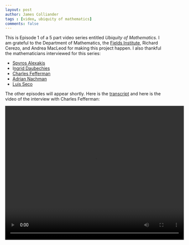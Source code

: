 ```yaml
---
layout: post
author: James Colliander
tags : [video, ubiquity of mathematics]
comments: false
---
```


<!-- -->

This is Episode 1 of a 5 part video series entitled <em>Ubiquity of Mathematics.</em> I am grateful to the Department of Mathematics, the <a href="http://www.fields.utoronto.ca/">Fields Institute</a>, Richard Cerezo, and Andrea MacLeod for making this project happen. 
I also thankful the mathematicians interviewed for this series:
<ul>
	<li><a href="http://www.math.toronto.edu/cms/alexakis-spyros/">Spyros Alexakis</a></li>
	<li>I<a href="http://fds.duke.edu/db/aas/math/ingrid">ngrid Daubechies</a></li>
	<li><a href="https://www.math.princeton.edu/directory/charles-fefferman">Charles Fefferman</a></li>
	<li><a href="http://www.math.toronto.edu/cms/nachman-adrian/">Adrian Nachman</a></li>
	<li><a href="http://www.risklab.ca/seco/">Luis Seco</a></li>
</ul>
The other episodes will appear shortly. Here is the <a href="http://blog.math.toronto.edu/colliand/files/2013/05/Charles-Fefferman-Interview-Transcript.pdf">transcript</a> and here is the video of the interview with Charles Fefferman:


<p>
<video controls height="432" width="576">
<source src="http://share.math.toronto.edu/users/rcerezo/cb572ea82fa9d460f0ca69e329fb019e.mp4"
type='video/mp4; codecs="avc1.42E01E,mp4a.40.2"'>
<source src="http://share.math.toronto.edu/users/rcerezo/03eb5d317dcbad672219d22671c3ecde.ogg"
type='video/ogg; codecs="theora,vorbis"'>
<source src="http://share.math.toronto.edu/users/rcerezo/c5db032800cce91b307ac40cd293e560.webm"
type='video/webm; codecs="vp8,vorbis"'>
Your browser does not support the &lt;video&gt; tag.
</video>
</p>
